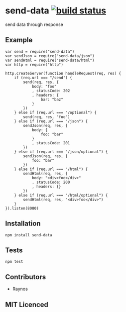 # send-data [![build status][1]][2]

send data through response

## Example

```
var send = require("send-data")
var sendJson = require("send-data/json")
var sendHtml = require("send-data/html")
var http = require("http")

http.createServer(function handleRequest(req, res) {
    if (req.url === "/send") {
        send(req, res, {
            body: "foo"
            , statusCode: 202
            , headers: {
                bar: "baz"
            }
        })
    } else if (req.url === "/optional") {
        send(req, res, "foo")
    } else if (req.url === "/json") {
        sendJson(req, res, {
            body: {
                foo: "bar"
            }
            , statusCode: 201
        })
    } else if (req.url === "/json/optional") {
        sendJson(req, res, {
            foo: "bar"
        })
    } else if (req.url === "/html") {
        sendHtml(req, res, {
            body: "<div>foo</div>"
            , statusCode: 200
            , headers: {}
        })
    } else if (req.url === "/html/optional") {
        sendHtml(req, res, "<div>foo</div>")
    }
}).listen(8080)
```

## Installation

`npm install send-data`

## Tests

`npm test`

## Contributors

 - Raynos

## MIT Licenced

  [1]: https://secure.travis-ci.org/Raynos/send-data.png
  [2]: http://travis-ci.org/Raynos/send-data

